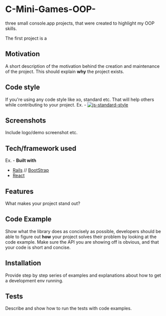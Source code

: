 # C-Mini-Games-OOP-

three small console.app projects, that were created to highlight my OOP skills.

The first project is a 

## Motivation
A short description of the motivation behind the creation and maintenance of the project. This should explain **why** the project exists.


## Code style
If you're using any code style like xo, standard etc. That will help others while contributing to your project. Ex. -
[![js-standard-style](https://img.shields.io/badge/code%20style-standard-brightgreen.svg?style=flat)](https://github.com/feross/standard)
 
## Screenshots
Include logo/demo screenshot etc.

## Tech/framework used
Ex. -
<b>Built with</b>
- [Rails](https://rubyonrails.org/) // [BootStrap](https://getbootstrap.com/)
- [React](https://reactjs.org/)


## Features
What makes your project stand out?

## Code Example
Show what the library does as concisely as possible, developers should be able to figure out **how** your project solves their problem by looking at the code example. Make sure the API you are showing off is obvious, and that your code is short and concise.

## Installation
Provide step by step series of examples and explanations about how to get a development env running.


## Tests
Describe and show how to run the tests with code examples.










